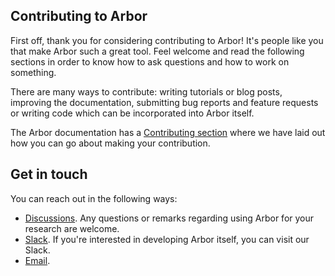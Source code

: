 ## Contributing to Arbor

First off, thank you for considering contributing to Arbor! It's people like you that
make Arbor such a great tool. Feel welcome and read the following sections in order to
know how to ask questions and how to work on something.

There are many ways to contribute: writing tutorials or blog posts, improving the
documentation, submitting bug reports and feature requests or writing code which can be
incorporated into Arbor itself.

The Arbor documentation has a [Contributing section](https://docs.arbor-sim.org/en/latest/contrib)
where we have laid out how you can go about making your contribution.

## Get in touch

You can reach out in the following ways:

* [Discussions](https://github.com/arbor-sim/arbor/discussions). Any questions or remarks regarding using Arbor
for your research are welcome.
* [Slack](https://mcnest.slack.com). If you're interested in developing Arbor itself, you can visit our Slack.
* [Email](mailto:contact@arbor-sim.org).
